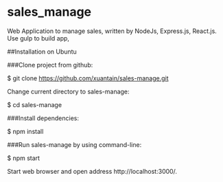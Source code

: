 # sales_manage
Web Application to manage sales, written by NodeJs, Express.js, React.js.
Use gulp to build app,

##Installation on Ubuntu

###Clone project from github:

$ git clone https://github.com/xuantain/sales-manage.git

Change current directory to sales-manage:

$ cd sales-manage

###Install dependencies:

$ npm install

###Run sales-manage by using command-line:

$ npm start

Start web browser and open address http://localhost:3000/.
